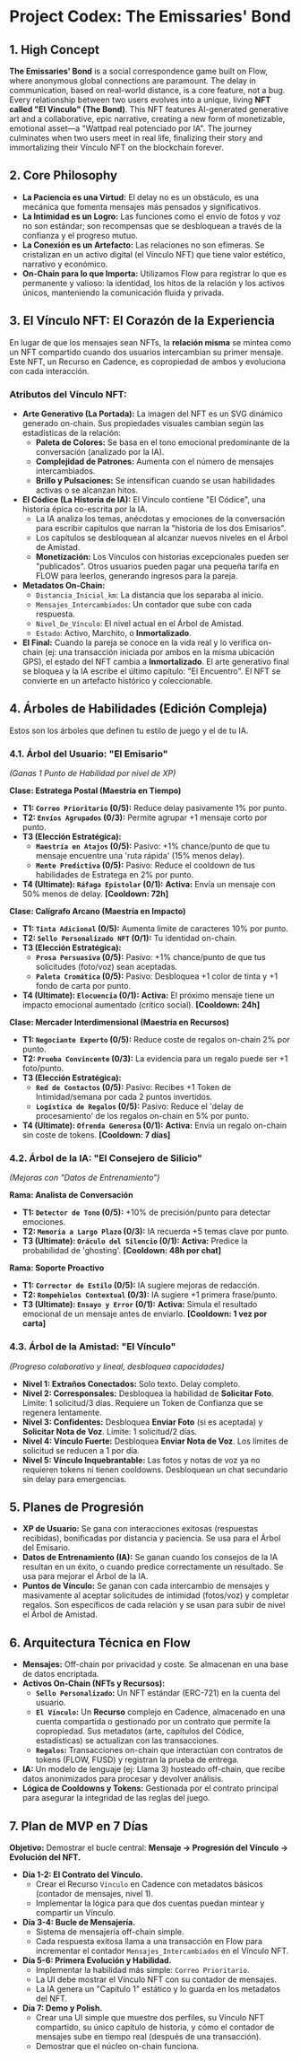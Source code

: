# Project Codex: The Emissaries' Bond

## 1. High Concept

**The Emissaries' Bond** is a social correspondence game built on Flow, where anonymous global connections are paramount. The delay in communication, based on real-world distance, is a core feature, not a bug. Every relationship between two users evolves into a unique, living **NFT called "El Vínculo" (The Bond)**. This NFT features AI-generated generative art and a collaborative, epic narrative, creating a new form of monetizable, emotional asset—a "Wattpad real potenciado por IA". The journey culminates when two users meet in real life, finalizing their story and immortalizing their Vínculo NFT on the blockchain forever.

## 2. Core Philosophy

- **La Paciencia es una Virtud:** El delay no es un obstáculo, es una mecánica que fomenta mensajes más pensados y significativos.
- **La Intimidad es un Logro:** Las funciones como el envío de fotos y voz no son estándar; son recompensas que se desbloquean a través de la confianza y el progreso mutuo.
- **La Conexión es un Artefacto:** Las relaciones no son efímeras. Se cristalizan en un activo digital (el Vínculo NFT) que tiene valor estético, narrativo y económico.
- **On-Chain para lo que Importa:** Utilizamos Flow para registrar lo que es permanente y valioso: la identidad, los hitos de la relación y los activos únicos, manteniendo la comunicación fluida y privada.

## 3. El Vínculo NFT: El Corazón de la Experiencia

En lugar de que los mensajes sean NFTs, la **relación misma** se mintea como un NFT compartido cuando dos usuarios intercambian su primer mensaje. Este NFT, un Recurso en Cadence, es copropiedad de ambos y evoluciona con cada interacción.

### Atributos del Vínculo NFT:

- **Arte Generativo (La Portada):** La imagen del NFT es un SVG dinámico generado on-chain. Sus propiedades visuales cambian según las estadísticas de la relación:
    - **Paleta de Colores:** Se basa en el tono emocional predominante de la conversación (analizado por la IA).
    - **Complejidad de Patrones:** Aumenta con el número de mensajes intercambiados.
    - **Brillo y Pulsaciones:** Se intensifican cuando se usan habilidades activas o se alcanzan hitos.
- **El Códice (La Historia de IA):** El Vínculo contiene "El Códice", una historia épica co-escrita por la IA.
    - La IA analiza los temas, anécdotas y emociones de la conversación para escribir capítulos que narran la "historia de los dos Emisarios".
    - Los capítulos se desbloquean al alcanzar nuevos niveles en el Árbol de Amistad.
    - **Monetización:** Los Vínculos con historias excepcionales pueden ser "publicados". Otros usuarios pueden pagar una pequeña tarifa en FLOW para leerlos, generando ingresos para la pareja.
- **Metadatos On-Chain:**
    - `Distancia_Inicial_km`: La distancia que los separaba al inicio.
    - `Mensajes_Intercambiados`: Un contador que sube con cada respuesta.
    - `Nivel_De_Vínculo`: El nivel actual en el Árbol de Amistad.
    - `Estado`: Activo, Marchito, o **Inmortalizado**.
- **El Final:** Cuando la pareja se conoce en la vida real y lo verifica on-chain (ej: una transacción iniciada por ambos en la misma ubicación GPS), el estado del NFT cambia a **Inmortalizado**. El arte generativo final se bloquea y la IA escribe el último capítulo: "El Encuentro". El NFT se convierte en un artefacto histórico y coleccionable.

## 4. Árboles de Habilidades (Edición Compleja)

Estos son los árboles que definen tu estilo de juego y el de tu IA.

### 4.1. Árbol del Usuario: "El Emisario"
*(Ganas 1 Punto de Habilidad por nivel de XP)*

**Clase: Estratega Postal (Maestría en Tiempo)**
- **T1: `Correo Prioritario` (0/5):** Reduce delay pasivamente 1% por punto.
- **T2: `Envíos Agrupados` (0/3):** Permite agrupar +1 mensaje corto por punto.
- **T3 (Elección Estratégica):**
    - **`Maestría en Atajos` (0/5):** Pasivo: +1% chance/punto de que tu mensaje encuentre una 'ruta rápida' (15% menos delay).
    - **`Mente Predictiva` (0/5):** Pasivo: Reduce el cooldown de tus habilidades de Estratega en 2% por punto.
- **T4 (Ultimate): `Ráfaga Epistolar` (0/1):** **Activa:** Envía un mensaje con 50% menos de delay. **[Cooldown: 72h]**

**Clase: Calígrafo Arcano (Maestría en Impacto)**
- **T1: `Tinta Adicional` (0/5):** Aumenta límite de caracteres 10% por punto.
- **T2: `Sello Personalizado NFT` (0/1):** Tu identidad on-chain.
- **T3 (Elección Estratégica):**
    - **`Prosa Persuasiva` (0/5):** Pasivo: +1% chance/punto de que tus solicitudes (foto/voz) sean aceptadas.
    - **`Paleta Cromática` (0/5):** Pasivo: Desbloquea +1 color de tinta y +1 fondo de carta por punto.
- **T4 (Ultimate): `Elocuencia` (0/1):** **Activa:** El próximo mensaje tiene un impacto emocional aumentado (crítico social). **[Cooldown: 24h]**

**Clase: Mercader Interdimensional (Maestría en Recursos)**
- **T1: `Negociante Experto` (0/5):** Reduce coste de regalos on-chain 2% por punto.
- **T2: `Prueba Convincente` (0/3):** La evidencia para un regalo puede ser +1 foto/punto.
- **T3 (Elección Estratégica):**
    - **`Red de Contactos` (0/5):** Pasivo: Recibes +1 Token de Intimidad/semana por cada 2 puntos invertidos.
    - **`Logística de Regalos` (0/5):** Pasivo: Reduce el 'delay de procesamiento' de los regalos on-chain en 5% por punto.
- **T4 (Ultimate): `Ofrenda Generosa` (0/1):** **Activa:** Envía un regalo on-chain sin coste de tokens. **[Cooldown: 7 días]**

### 4.2. Árbol de la IA: "El Consejero de Silicio"
*(Mejoras con "Datos de Entrenamiento")*

**Rama: Analista de Conversación**
- **T1: `Detector de Tono` (0/5):** +10% de precisión/punto para detectar emociones.
- **T2: `Memoria a Largo Plazo` (0/3):** IA recuerda +5 temas clave por punto.
- **T3 (Ultimate): `Oráculo del Silencio` (0/1):** **Activa:** Predice la probabilidad de 'ghosting'. **[Cooldown: 48h por chat]**

**Rama: Soporte Proactivo**
- **T1: `Corrector de Estilo` (0/5):** IA sugiere mejoras de redacción.
- **T2: `Rompehielos Contextual` (0/3):** IA sugiere +1 primera frase/punto.
- **T3 (Ultimate): `Ensayo y Error` (0/1):** **Activa:** Simula el resultado emocional de un mensaje antes de enviarlo. **[Cooldown: 1 vez por carta]**

### 4.3. Árbol de la Amistad: "El Vínculo"
*(Progreso colaborativo y lineal, desbloquea capacidades)*

- **Nivel 1: Extraños Conectados:** Solo texto. Delay completo.
- **Nivel 2: Corresponsales:** Desbloquea la habilidad de **Solicitar Foto**. Límite: 1 solicitud/3 días. Requiere un Token de Confianza que se regenera lentamente.
- **Nivel 3: Confidentes:** Desbloquea **Enviar Foto** (si es aceptada) y **Solicitar Nota de Voz**. Límite: 1 solicitud/2 días.
- **Nivel 4: Vínculo Fuerte:** Desbloquea **Enviar Nota de Voz**. Los límites de solicitud se reducen a 1 por día.
- **Nivel 5: Vínculo Inquebrantable:** Las fotos y notas de voz ya no requieren tokens ni tienen cooldowns. Desbloquean un chat secundario sin delay para emergencias.

## 5. Planes de Progresión

- **XP de Usuario:** Se gana con interacciones exitosas (respuestas recibidas), bonificadas por distancia y paciencia. Se usa para el Árbol del Emisario.
- **Datos de Entrenamiento (IA):** Se ganan cuando los consejos de la IA resultan en un éxito, o cuando predice correctamente un resultado. Se usa para mejorar el Árbol de la IA.
- **Puntos de Vínculo:** Se ganan con cada intercambio de mensajes y masivamente al aceptar solicitudes de intimidad (fotos/voz) y completar regalos. Son específicos de cada relación y se usan para subir de nivel el Árbol de Amistad.

## 6. Arquitectura Técnica en Flow

- **Mensajes:** Off-chain por privacidad y coste. Se almacenan en una base de datos encriptada.
- **Activos On-Chain (NFTs y Recursos):**
    - **`Sello Personalizado`:** Un NFT estándar (ERC-721) en la cuenta del usuario.
    - **`El Vínculo`:** Un **Recurso** complejo en Cadence, almacenado en una cuenta compartida o gestionado por un contrato que permite la copropiedad. Sus metadatos (arte, capítulos del Códice, estadísticas) se actualizan con las transacciones.
    - **`Regalos`:** Transacciones on-chain que interactúan con contratos de tokens (FLOW, FUSD) y registran la prueba de entrega.
- **IA:** Un modelo de lenguaje (ej: Llama 3) hosteado off-chain, que recibe datos anonimizados para procesar y devolver análisis.
- **Lógica de Cooldowns y Tokens:** Gestionada por el contrato principal para asegurar la integridad de las reglas del juego.

## 7. Plan de MVP en 7 Días

**Objetivo:** Demostrar el bucle central: **Mensaje -> Progresión del Vínculo -> Evolución del NFT.**

- **Día 1-2: El Contrato del Vínculo.**
    - Crear el Recurso `Vínculo` en Cadence con metadatos básicos (contador de mensajes, nivel 1).
    - Implementar la lógica para que dos cuentas puedan mintear y compartir un Vínculo.
- **Día 3-4: Bucle de Mensajería.**
    - Sistema de mensajería off-chain simple.
    - Cada respuesta exitosa llama a una transacción en Flow para incrementar el contador `Mensajes_Intercambiados` en el Vínculo NFT.
- **Día 5-6: Primera Evolución y Habilidad.**
    - Implementar la habilidad más simple: `Correo Prioritario`.
    - La UI debe mostrar el Vínculo NFT con su contador de mensajes.
    - La IA genera un "Capítulo 1" estático y lo guarda en los metadatos del NFT.
- **Día 7: Demo y Polish.**
    - Crear una UI simple que muestre dos perfiles, su Vínculo NFT compartido, su único capítulo de historia, y cómo el contador de mensajes sube en tiempo real (después de una transacción).
    - Demostrar que el núcleo on-chain funciona. 